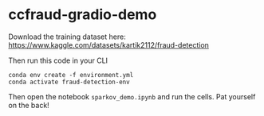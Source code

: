 # ccfraud-gradio-demo
Download the training dataset here: https://www.kaggle.com/datasets/kartik2112/fraud-detection

Then run this code in your CLI
```
conda env create -f environment.yml
conda activate fraud-detection-env
```

Then open the notebook `sparkov_demo.ipynb` and run the cells. Pat yourself on the back!